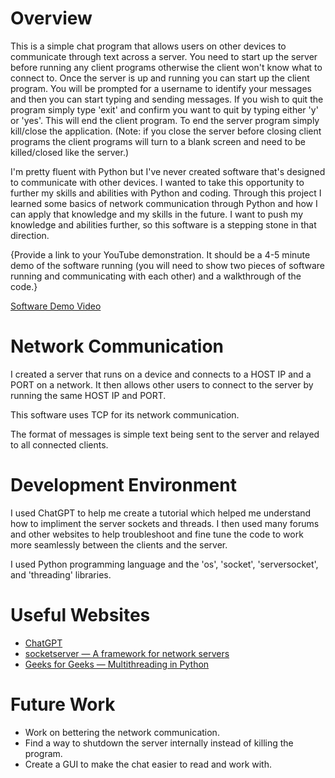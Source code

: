 # Overview

This is a simple chat program that allows users on other devices to communicate through text across a server. You need to start up the server before running any client programs otherwise the client won't know what to connect to. Once the server is up and running you can start up the client program. You will be prompted for a username to identify your messages and then you can start typing and sending messages. If you wish to quit the program simply type 'exit' and confirm you want to quit by typing either 'y' or 'yes'. This will end the client program. To end the server program simply kill/close the application. (Note: if you close the server before closing client programs the client programs will turn to a blank screen and need to be killed/closed like the server.)


I'm pretty fluent with Python but I've never created software that's designed to communicate with other devices. I wanted to take this opportunity to further my skills and abilities with Python and coding. Through this project I learned some basics of network communication through Python and how I can apply that knowledge and my skills in the future. I want to push my knowledge and abilities further, so this software is a stepping stone in that direction.

{Provide a link to your YouTube demonstration.  It should be a 4-5 minute demo of the software running (you will need to show two pieces of software running and communicating with each other) and a walkthrough of the code.}

[Software Demo Video](http://youtube.link.goes.here)

# Network Communication

I created a server that runs on a device and connects to a HOST IP and a PORT on a network. It then allows other users to connect to the server by running the same HOST IP and PORT.

This software uses TCP for its network communication.

The format of messages is simple text being sent to the server and relayed to all connected clients.

# Development Environment

I used ChatGPT to help me create a tutorial which helped me understand how to impliment the server sockets and threads. I then used many forums and other websites to help troubleshoot and fine tune the code to work more seamlessly between the clients and the server.

I used Python programming language and the 'os', 'socket', 'serversocket', and 'threading' libraries.

# Useful Websites

* [ChatGPT](https://chatgpt.com/)
* [socketserver — A framework for network servers](https://docs.python.org/3/library/socketserver.html)
* [Geeks for Geeks — Multithreading in Python](https://www.geeksforgeeks.org/multithreading-python-set-1/)

# Future Work

* Work on bettering the network communication.
* Find a way to shutdown the server internally instead of killing the program.
* Create a GUI to make the chat easier to read and work with.